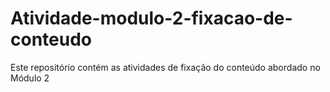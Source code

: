 # Atividade-modulo-2-fixacao-de-conteudo
Este repositório contém as atividades de fixação do conteúdo abordado no Módulo 2
